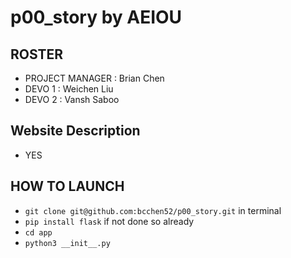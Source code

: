 # p00_story by AEIOU

## ROSTER
* PROJECT MANAGER : Brian Chen
* DEVO 1 : Weichen Liu
* DEVO 2 : Vansh Saboo

## Website Description
* YES

## HOW TO LAUNCH
* ```git clone git@github.com:bcchen52/p00_story.git``` in terminal
* ```pip install flask``` if not done so already
* ```cd app```
* ```python3 __init__.py```
